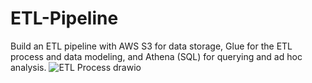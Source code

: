 # ETL-Pipeline
Build an ETL pipeline with AWS S3 for data storage, Glue for the ETL process and data modeling, and Athena (SQL) for querying and ad hoc analysis.
![ETL Process drawio](https://github.com/user-attachments/assets/6f3bd4bd-e682-4e1f-9194-9f7cd18204dd)
